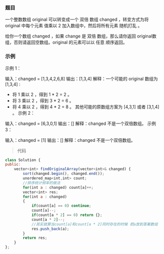 ### 题目
一个整数数组 original 可以转变成一个 双倍 数组 changed ，转变方式为将 original 中每个元素 值乘以 2 加入数组中，然后将所有元素 随机打乱 。

给你一个数组 changed ，如果 change 是 双倍 数组，那么请你返回 original数组，否则请返回空数组。original 的元素可以以 任意 顺序返回。

### 示例
示例 1：

输入：changed = [1,3,4,2,6,8]
输出：[1,3,4]
解释：一个可能的 original 数组为 [1,3,4] :
- 将 1 乘以 2 ，得到 1 * 2 = 2 。
- 将 3 乘以 2 ，得到 3 * 2 = 6 。
- 将 4 乘以 2 ，得到 4 * 2 = 8 。
其他可能的原数组方案为 [4,3,1] 或者 [3,1,4] 。
示例 2：

输入：changed = [6,3,0,1]
输出：[]
解释：changed 不是一个双倍数组。
示例 3：

输入：changed = [1]
输出：[]
解释：changed 不是一个双倍数组。

> 代码
```js
class Solution {
public:
    vector<int> findOriginalArray(vector<int>& changed) {
        sort(changed.begin(), changed.end());
        unordered_map<int,int> count;
        //排序统计频率的做法 
        for(int a : changed) count[a]++;
        vector<int> res;
        for(int a : changed)
        {
            if(count[a] == 0) continue;
            count[a]--;
            if(count[a * 2] == 0) return {};
            count[a * 2]--;
            //其实就算当count[a]和count[a * 2]同时存在的时候 把a放到答案数组
            res.push_back(a);
        }
        return res;
    }
};
```